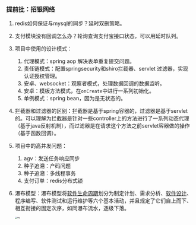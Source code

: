 ### 提前批：招银网络

1. redis如何保证与mysql的同步？延时双删策略。

2. 支付模块没有回调怎么办？轮询查询支付宝接口状态，可以用延时队列。

3. 项目中使用的设计模式：
   1. 代理模式：spring aop 解决表单重复提交问题。
   2. 责任链模式：配置springsecurity和shiro拦截器、servlet 过滤器，实现认证授权管理。
   3. 安卓、websocket：观察者模式，处理数据回调的数据监听。
   4. 安卓：模板方法模式，在`onCreate`中进行一系列初始化。
   5. 单例模式：spring bean，因为是无状态的。

4. 拦截器和过滤器的区别：拦截器是基于spring容器的，过滤器是基于servlet的。可以理解为拦截器是针对一些controller上的方法进行了一系列动态代理（基于java反射机制），而过滤器是在请求这个方法之前servlet容器做的操作（基于函数回调）。

5. 项目中的高并发问题：
   1. agv：发送任务响应同步
   2. 种子追溯：产码问题
   3. 种子追溯：多线程事务
   4. 支付订单：redis分布式锁

6. 瀑布模型：瀑布模型将[软件生命周期](https://wiki.mbalib.com/wiki/软件生命周期)划分为制定计划、需求分析、[软件设计](https://wiki.mbalib.com/wiki/软件设计)、程序编写、软件测试和运行维护等六个基本活动，并且规定了它们自上而下、相互衔接的固定次序，如同瀑布流水，逐级下落。

   <img src="https://img-blog.csdnimg.cn/20190725130452991.png?x-oss-process=image/watermark,type_ZmFuZ3poZW5naGVpdGk,shadow_10,text_aHR0cHM6Ly9ibG9nLmNzZG4ubmV0L3pqdXd4eA==,size_16,color_FFFFFF,t_70" alt="img" style="zoom:33%;" />



























